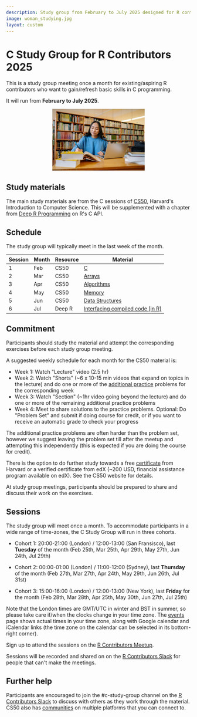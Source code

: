 ```yaml
---
description: Study group from February to July 2025 designed for R contributors to develop skills in C programming.
image: woman_studying.jpg
layout: custom
---
```


# C Study Group for R Contributors 2025

This is a study group meeting once a month for existing/aspiring R contributors who want to gain/refresh basic skills in C programming.

It will run from **February to July 2025**.

<center><img src="woman_studying.jpg" alt="Woman studying in a library with books and a laptop" width="50%"/></center>

## Study materials

The main study materials are from the C sessions of [CS50](https://cs50.harvard.edu/x/), Harvard's Introduction to Computer Science. This will be supplemented with a chapter from [Deep R Programming](https://deepr.gagolewski.com/chapter/310-compiled.html) on R's C API.

## Schedule

The study group will typically meet in the last week of the month.

| Session  | Month   | Resource | Material                                                                                   |
|------------|------------|------------|-------------------------------------|
| 1   | Feb | CS50     | [C](https://cs50.harvard.edu/x/2025/weeks/1/)                                              |
| 2   | Mar | CS50     | [Arrays](https://cs50.harvard.edu/x/2025/weeks/2/)                                         |
| 3   | Apr | CS50     | [Algorithms](https://cs50.harvard.edu/x/2025/weeks/3/)                                     |
| 4   | May | CS50     | [Memory](https://cs50.harvard.edu/x/2025/weeks/4/)                                         |
| 5   | Jun | CS50     | [Data Structures](https://cs50.harvard.edu/x/2025/weeks/5/)                                |
| 6   | Jul | Deep R   | [Interfacing compiled code [in R]](https://deepr.gagolewski.com/chapter/310-compiled.html) |

## Commitment

Participants should study the material and attempt the corresponding exercises before each study group meeting.

A suggested weekly schedule for each month for the CS50 material is:

-   Week 1: Watch "Lecture" video (2.5 hr)
-   Week 2: Watch "Shorts" (\~6 x 10-15 min videos that expand on topics in the lecture) and do one or more of the [additional practice](https://cs50.harvard.edu/x/2025/practice/) problems for the corresponding week
-   Week 3: Watch "Section" (~1hr video going beyond the lecture) and do one or more of the remaining additional practice problems
-   Week 4: Meet to share solutions to the practice problems. Optional: Do "Problem Set" and submit if doing course for credit, or if you want to receive an automatic grade to check your progress

The additional practice problems are often harder than the problem set, 
however we suggest leaving the problem set till after the meetup and attempting 
this independently (this is expected if you are doing the course for credit).

There is the option to do further study towards a free [certificate](https://cs50.harvard.edu/x/2025/certificate/) from Harvard or a verified certificate from edX (~200 USD, financial assistance program available on edX). See the CS50 website for details.

At study group meetings, participants should be prepared to share and discuss their work on the exercises.


## Sessions

The study group will meet once a month. 
To accommodate participants in a wide range of time-zones, the C Study Group will run in three cohorts. 

- Cohort 1: 20:00-21:00 (London) / 12:00-13:00 (San Fransisco), last **Tuesday** of the month (Feb 25th, Mar 25th, Apr 29th, May 27th, Jun 24th, Jul 29th)

- Cohort 2: 00:00-01:00 (London) / 11:00-12:00 (Sydney), last **Thursday** of the month (Feb 27th, Mar 27th, Apr 24th, May 29th, Jun 26th, Jul 31st)

- Cohort 3: 15:00-16:00 (London) / 12:00-13:00 (New York), last **Friday** for the month (Feb 28th, Mar 28th, Apr 25th, May 30th, Jun 27th, Jul 25th)

Note that the London times are GMT/UTC in winter and BST in summer, so please take care if/when the clocks change in your time zone. The [events](/events) page shows actual times in your time zone, along with Google calendar and iCalendar links (the time zone on the calendar can be selected in its bottom-right corner).

Sign up to attend the sessions on the [R Contributors Meetup](https://www.meetup.com/r-contributors/events/).

Sessions will be recorded and shared on on the [R Contributors Slack](/slack) for people that can't make the meetings. 


## Further help

Participants are encouraged to join the #c-study-group channel on the [R Contributors Slack](/slack) to discuss with others as they work through the material. CS50 also has [communities](https://cs50.harvard.edu/x/2025/communities/) on multiple platforms that you can connect to.
